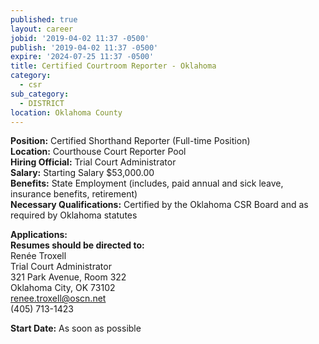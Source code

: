 ```yaml
---
published: true
layout: career
jobid: '2019-04-02 11:37 -0500'
publish: '2019-04-02 11:37 -0500'
expire: '2024-07-25 11:37 -0500'
title: Certified Courtroom Reporter - Oklahoma
category:
  - csr
sub_category:
  - DISTRICT
location: Oklahoma County
---
```

**Position:** Certified Shorthand Reporter (Full-time Position)  
**Location:** Courthouse Court Reporter Pool  
**Hiring Official:** Trial Court Administrator  
**Salary:** Starting Salary $53,000.00  
**Benefits:** State Employment (includes, paid annual and sick leave, insurance benefits, retirement)  
**Necessary Qualifications:** Certified by the Oklahoma CSR Board and as required by Oklahoma statutes  

										

**Applications:**   
**Resumes should be directed to:**  
Renée Troxell  
Trial Court Administrator  
321 Park Avenue, Room 322  
Oklahoma City, OK  73102  
[renee.troxell@oscn.net](mailto:renee.troxell@oscn.net)  
(405) 713-1423

**Start Date:** As soon as possible
